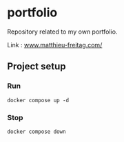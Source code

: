 # portfolio

Repository related to my own portfolio.

Link : www.matthieu-freitag.com/

## Project setup

### Run
```
docker compose up -d
```

### Stop
```
docker compose down
```

